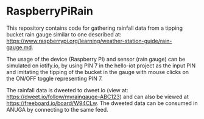# RaspberryPiRain
This repository contains code for gathering rainfall data from a tipping bucket rain gauge similar to one described at: https://www.raspberrypi.org/learning/weather-station-guide/rain-gauge.md.

The usage of the device (Raspberry PI) and sensor (rain gauge) can be simulated on iotify.io, by using PIN 7 in the hello-iot project as the input PIN and imitating the tipping of the bucket in the gauge with mouse clicks on the ON/OFF toggle representing PIN 7.

The rainfall data is dweeted to dweet.io (view at: https://dweet.io/follow/myraingauge-ABC123) and can also be viewed at https://freeboard.io/board/W94CLw. The dweeted data can be consumed in ANUGA by connecting to the same feed.
